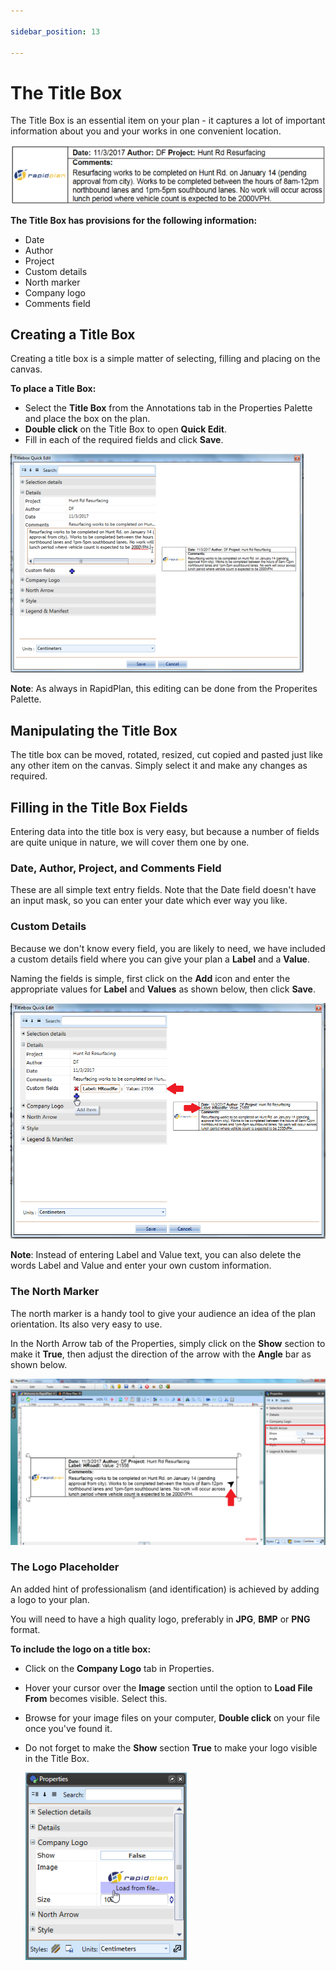 ```yaml
---

sidebar_position: 13

---
```

# The Title Box

The Title Box is an essential item on your plan - it captures a lot of important information about you and your works in one convenient location.

![Example_of_a_Title_Box](./assets/Example_of_a_Title_Box.png)

**The Title Box has provisions for the following information:**

- Date
- Author
- Project
- Custom details
- North marker
- Company logo
- Comments field

## Creating a Title Box

Creating a title box is a simple matter of selecting, filling and placing on the canvas.

**To place a Title Box:**

- Select the **Title Box** from the Annotations tab in the Properties Palette and place the box on the plan.
- **Double click** on the Title Box to open **Quick Edit**.
- Fill in each of the required fields and click **Save**.

![Filling_in_the_Title_Box_in_Quick_Edit](./assets/Filling_in_the_Title_Box_in_Quick_Edit.png)

 **Note**: As always in RapidPlan, this editing can be done from the Properites Palette.

## Manipulating the Title Box

The title box can be moved, rotated, resized, cut copied and pasted just like any other item on the canvas. Simply select it and make any changes as required.

## Filling in the Title Box Fields

Entering data into the title box is very easy, but because a number of fields are quite unique in nature, we will cover them one by one.

### Date, Author, Project, and Comments Field

These are all simple text entry fields. Note that the Date field doesn't have an input mask, so you can enter your date which ever way you like.

### Custom Details

Because we don't know every field, you are likely to need, we have included a custom details field where you can give your plan a **Label** and a **Value**.

Naming the fields is simple, first click on the **Add** icon  and enter the appropriate values for **Label** and **Values** as shown below, then click **Save**.

![Adding_Custom_Details_to_a_Title_Box](./assets/Adding_Custom_Details_to_a_Title_Box.png)

**Note**: Instead of entering Label and Value text, you can also delete the words Label and Value and enter your own custom information.

### The North Marker

The north marker is a handy tool to give your audience an idea of the plan orientation. Its also very easy to use.

In the North Arrow tab of the Properties, simply click on the **Show** section to make it **True**, then adjust the direction of the arrow with the **Angle** bar as shown below.

![Displaying_the_North_Arrow_in_the_Title_Box](./assets/Displaying_the_North_Arrow_in_the_Title_Box.png)

### The Logo Placeholder

An added hint of professionalism (and identification) is achieved by adding a logo to your plan.

You will need to have a high quality logo, preferably in **JPG**, **BMP** or **PNG** format.

**To include the logo on a title box:**

- Click on the **Company Logo** tab in Properties.
- Hover your cursor over the **Image** section until the option to **Load File From** becomes visible. Select this.
- Browse for your image files on your computer, **Double click** on your file once you've found it.
- Do not forget to make the **Show** section **True** to make your logo visible in the Title Box.

    ![Add_Company_Logo_on_the_Title_Box](./assets/Add_Company_Logo_on_the_Title_Box.png)
